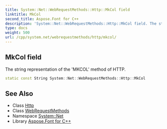 ```yaml
---
title: System::Net::WebRequestMethods::Http::MkCol field
linktitle: MkCol
second_title: Aspose.Font for C++
description: 'System::Net::WebRequestMethods::Http::MkCol field. The string representation of the ''MKCOL'' method of HTTP in C++.'
type: docs
weight: 500
url: /cpp/system.net/webrequestmethods/http/mkcol/
---
```

## MkCol field


The string representation of the 'MKCOL' method of HTTP.

```cpp
static const String System::Net::WebRequestMethods::Http::MkCol
```

## See Also

* Class [Http](../)
* Class [WebRequestMethods](../../)
* Namespace [System::Net](../../../)
* Library [Aspose.Font for C++](../../../../)

